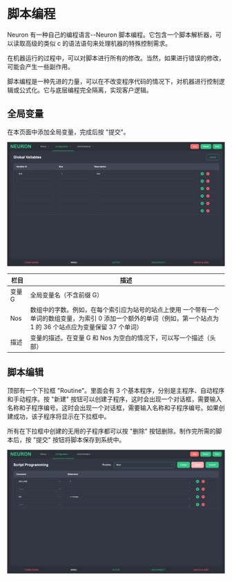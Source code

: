 # 脚本编程 
Neuron 有一种自己的编程语言--Neuron 脚本编程。它包含一个脚本解析器，可以读取高级的类似 c 的语法语句来处理机器的特殊控制需求。

在机器运行的过程中，可以对脚本进行所有的修改。当然，如果进行错误的修改，可能会产生一些副作用。

脚本编程是一种先进的力量，可以在不改变程序代码的情况下，对机器进行控制逻辑或公式化。它与底层编程完全隔离，实现客户逻辑。

## 全局变量 
在本页面中添加全局变量，完成后按 "提交"。

![](./assets/global-variables.png)

| 栏目   | 描述                                                                                                                                                                  |
| ------ | --------------------------------------------------------------------------------------------------------------------------------------------------------------------- |
| 变量 G | 全局变量名（不含前缀 G）                                                                                                                                              |
| Nos    | 数组中的字数。例如，在每个索引应为站号的站点上使用 一个带有一个单词的数组变量，为索引 0 添加一个额外的单词（例如，第一个站点为 1 的 36 个站点应为变量保留 37 个单词） |
| 描述   | 变量的描述。在变量 G 和 Nos 为空白的情况下，可以写一个描述（头部）                                                                                                    |

## 脚本编辑 
顶部有一个下拉框 "Routine"。里面会有 3 个基本程序，分别是主程序、自动程序和手动程序。按 "新建" 按钮可以创建子程序，这时会出现一个对话框，需要输入名称和子程序编号。这时会出现一个对话框，需要输入名称和子程序编号。如果创建成功，该子程序将显示在下拉框中。

所有在下拉框中创建的无用的子程序都可以按 "删除" 按钮删除。制作完所需的脚本后，按 "提交" 按钮将脚本保存到系统中。

![](./assets/script-editing.png)
